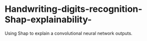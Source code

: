 # Handwriting-digits-recognition-Shap-explainability-
Using Shap to explain a convolutional neural network outputs.
